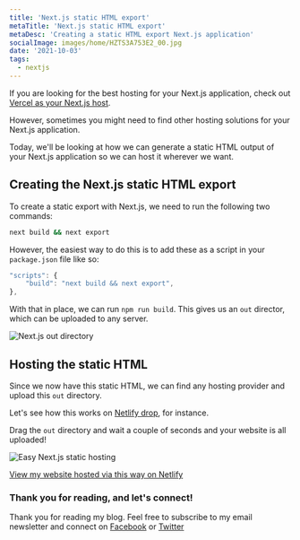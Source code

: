 ```yaml
---
title: 'Next.js static HTML export'
metaTitle: 'Next.js static HTML export'
metaDesc: 'Creating a static HTML export Next.js application'
socialImage: images/home/HZTS3A753E2_00.jpg
date: '2021-10-03'
tags:
  - nextjs
---
```


If you are looking for the best hosting for your Next.js application, check out [Vercel as your Next.js host](https://daily-dev-tips.com/posts/deploying-a-nextjs-application-on-vercel/).

However, sometimes you might need to find other hosting solutions for your Next.js application.

Today, we'll be looking at how we can generate a static HTML output of your Next.js application so we can host it wherever we want.

## Creating the Next.js static HTML export

To create a static export with Next.js, we need to run the following two commands:

```bash
next build && next export
```

However, the easiest way to do this is to add these as a script in your `package.json` file like so:

```js
"scripts": {
	"build": "next build && next export",
},
```

With that in place, we can run `npm run build`. This gives us an `out` director, which can be uploaded to any server.

![Next.js out directory](https://cdn.hashnode.com/res/hashnode/image/upload/v1632549979417/h2-1l-ch1.png)

## Hosting the static HTML

Since we now have this static HTML, we can find any hosting provider and upload this `out` directory.

Let's see how this works on [Netlify drop](https://app.netlify.com/drop), for instance.

Drag the `out` directory and wait a couple of seconds and your website is all uploaded!

![Easy Next.js static hosting](https://cdn.hashnode.com/res/hashnode/image/upload/v1632550173074/8V79gspaI.png)

[View my website hosted via this way on Netlify](https://sleepy-shannon-699868.netlify.app/)

### Thank you for reading, and let's connect!

Thank you for reading my blog. Feel free to subscribe to my email newsletter and connect on [Facebook](https://www.facebook.com/DailyDevTipsBlog) or [Twitter](https://twitter.com/DailyDevTips1)
